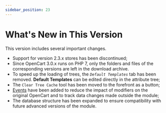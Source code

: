 ```yaml
---
sidebar_position: 23
---
```


# What's New in This Version

This version includes several important changes.

- Support for version 2.3.x stores has been discontinued;
- Since OpenCart 3.0.x runs on PHP 7, only the folders and files of the corresponding versions are left in the download archive.
- To speed up the loading of trees, the *`Default Templates`* tab has been removed. **Default Templates** can be edited directly in the attribute tree;
- The `Clear Tree Cache` tool has been moved to the forefront as a button;
- [Events](/technical-specifications/events.md) have been added to reduce the impact of modifiers on the original OpenCart and to track data changes made outside the module;
- The database structure has been expanded to ensure compatibility with future advanced versions of the module.
